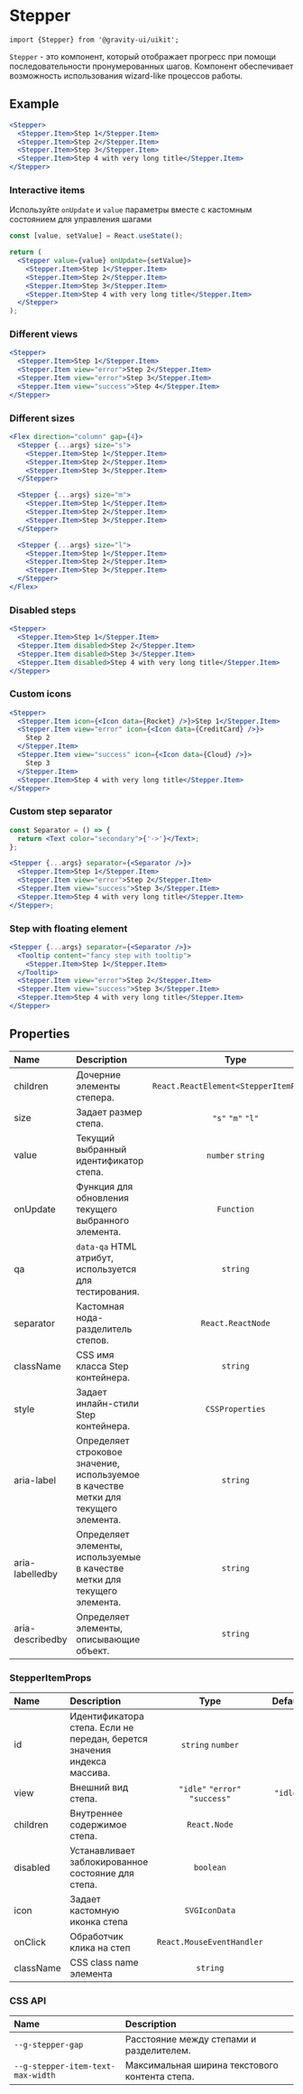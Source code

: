 <!--GITHUB_BLOCK-->

# Stepper

<!--/GITHUB_BLOCK-->

```tsx
import {Stepper} from '@gravity-ui/uikit';
```

`Stepper` - это компонент, который отображает прогресс при помощи последовательности пронумерованных шагов. Компонент обеспечивает возможность использования wizard-like процессов работы.

## Example

<!--LANDING_BLOCK

<ExampleBlock
    code={`
<Stepper>
  <Stepper.Item>Step 1</Stepper.Item>
  <Stepper.Item>Step 2</Stepper.Item>
  <Stepper.Item>Step 3</Stepper.Item>
  <Stepper.Item>Step 4 with very long title</Stepper.Item>
</Stepper>
`}
>
    <UIKit.Stepper>
        <UIKit.Stepper.Item>Step 1</UIKit.Stepper.Item>
        <UIKit.Stepper.Item>Step 2</UIKit.Stepper.Item>
        <UIKit.Stepper.Item>Step 3</UIKit.Stepper.Item>
        <UIKit.Stepper.Item>Step 4 with very long title</UIKit.Stepper.Item>
    </UIKit.Stepper>
</ExampleBlock>

LANDING_BLOCK-->

<!--GITHUB_BLOCK-->

```jsx
<Stepper>
  <Stepper.Item>Step 1</Stepper.Item>
  <Stepper.Item>Step 2</Stepper.Item>
  <Stepper.Item>Step 3</Stepper.Item>
  <Stepper.Item>Step 4 with very long title</Stepper.Item>
</Stepper>
```

<!-- Storybook example -->

<StepperDefault />

<!--/GITHUB_BLOCK-->

### Interactive items

Используйте `onUpdate` и `value` параметры вместе с кастомным состоянием для управления шагами

<!--LANDING_BLOCK

<ExampleBlock
    code={`
  <Stepper value={0} onUpdate={(id) => alert(id)}>
    <Stepper.Item>Step 1</Stepper.Item>
    <Stepper.Item>Step 2</Stepper.Item>
    <Stepper.Item>Step 3</Stepper.Item>
    <Stepper.Item>Step 4 with very long title</Stepper.Item>
  </Stepper>
`}
>
    <UIKit.Stepper value={0} onUpdate={(id) => alert(id)}>
        <UIKit.Stepper.Item>Step 1</UIKit.Stepper.Item>
        <UIKit.Stepper.Item>Step 2</UIKit.Stepper.Item>
        <UIKit.Stepper.Item>Step 3</UIKit.Stepper.Item>
        <UIKit.Stepper.Item>Step 4 with very long title</UIKit.Stepper.Item>
    </UIKit.Stepper>
</ExampleBlock>

LANDING_BLOCK-->

<!--GITHUB_BLOCK-->

```jsx
const [value, setValue] = React.useState();

return (
  <Stepper value={value} onUpdate={setValue}>
    <Stepper.Item>Step 1</Stepper.Item>
    <Stepper.Item>Step 2</Stepper.Item>
    <Stepper.Item>Step 3</Stepper.Item>
    <Stepper.Item>Step 4 with very long title</Stepper.Item>
  </Stepper>
);
```

<!-- Storybook example -->

<StepperInteractiveShowcase />

<!--/GITHUB_BLOCK-->

### Different views

<!--LANDING_BLOCK

<ExampleBlock
    code={`
<Stepper>
  <Stepper.Item>Step 1</Stepper.Item>
  <Stepper.Item view="error">Step 2</Stepper.Item>
  <Stepper.Item view="error">Step 3</Stepper.Item>
  <Stepper.Item view="success">Step 4</Stepper.Item>
</Stepper>
`}
>
    <UIKit.Stepper>
        <UIKit.Stepper.Item>Step 1</UIKit.Stepper.Item>
        <UIKit.Stepper.Item view="error">Step 2</UIKit.Stepper.Item>
        <UIKit.Stepper.Item view="error">Step 3</UIKit.Stepper.Item>
        <UIKit.Stepper.Item view="success">Step 4 with very long title</UIKit.Stepper.Item>
    </UIKit.Stepper>
</ExampleBlock>

LANDING_BLOCK-->

<!--GITHUB_BLOCK-->

```jsx
<Stepper>
  <Stepper.Item>Step 1</Stepper.Item>
  <Stepper.Item view="error">Step 2</Stepper.Item>
  <Stepper.Item view="error">Step 3</Stepper.Item>
  <Stepper.Item view="success">Step 4</Stepper.Item>
</Stepper>
```

<!-- Storybook example -->

<StepperView/>

<!--/GITHUB_BLOCK-->

### Different sizes

<!--LANDING_BLOCK

<ExampleBlock
    code={`
<Stepper size="l">
  <Stepper.Item>Step 1</Stepper.Item>
  <Stepper.Item>Step 2</Stepper.Item>
  <Stepper.Item>Step 3</Stepper.Item>
  <Stepper.Item>Step 4</Stepper.Item>
</Stepper>
`}
>
    <UIKit.Stepper size="l">
        <UIKit.Stepper.Item>Step 1</UIKit.Stepper.Item>
        <UIKit.Stepper.Item>Step 2</UIKit.Stepper.Item>
        <UIKit.Stepper.Item>Step 3</UIKit.Stepper.Item>
        <UIKit.Stepper.Item>Step 4 with very long title</UIKit.Stepper.Item>
    </UIKit.Stepper>
</ExampleBlock>

LANDING_BLOCK-->

<!--GITHUB_BLOCK-->

```jsx
<Flex direction="column" gap={4}>
  <Stepper {...args} size="s">
    <Stepper.Item>Step 1</Stepper.Item>
    <Stepper.Item>Step 2</Stepper.Item>
    <Stepper.Item>Step 3</Stepper.Item>
  </Stepper>

  <Stepper {...args} size="m">
    <Stepper.Item>Step 1</Stepper.Item>
    <Stepper.Item>Step 2</Stepper.Item>
    <Stepper.Item>Step 3</Stepper.Item>
  </Stepper>

  <Stepper {...args} size="l">
    <Stepper.Item>Step 1</Stepper.Item>
    <Stepper.Item>Step 2</Stepper.Item>
    <Stepper.Item>Step 3</Stepper.Item>
  </Stepper>
</Flex>
```

<!-- Storybook example -->

<StepperSize/>

<!--/GITHUB_BLOCK-->

### Disabled steps

<!--LANDING_BLOCK

<ExampleBlock
    code={`
<Stepper>
  <Stepper.Item>Step 1</Stepper.Item>
  <Stepper.Item disabled>Step 2</Stepper.Item>
  <Stepper.Item disabled>Step 3</Stepper.Item>
  <Stepper.Item disabled>Step 4 with very long title</Stepper.Item>
</Stepper>
`}
>
    <UIKit.Stepper>
        <UIKit.Stepper.Item>Step 1</UIKit.Stepper.Item>
        <UIKit.Stepper.Item disabled>Step 2</UIKit.Stepper.Item>
        <UIKit.Stepper.Item disabled>Step 3</UIKit.Stepper.Item>
        <UIKit.Stepper.Item disabled>Step 4 with very long title</UIKit.Stepper.Item>
    </UIKit.Stepper>
</ExampleBlock>

LANDING_BLOCK-->

<!--GITHUB_BLOCK-->

```jsx
<Stepper>
  <Stepper.Item>Step 1</Stepper.Item>
  <Stepper.Item disabled>Step 2</Stepper.Item>
  <Stepper.Item disabled>Step 3</Stepper.Item>
  <Stepper.Item disabled>Step 4 with very long title</Stepper.Item>
</Stepper>
```

<!-- Storybook example -->

<StepperDisabled/>

<!--/GITHUB_BLOCK-->

### Custom icons

<!--LANDING_BLOCK

<ExampleBlock
    code={`
<Stepper>
  <Stepper.Item icon={<Icon data={Gear} />}>Step 1</Stepper.Item>
  <Stepper.Item icon={<Icon data={Rocket} />}>Step 2</Stepper.Item>
  <Stepper.Item icon={<Icon data={Cloud} />}>Step 3</Stepper.Item>
  <Stepper.Item icon={<Icon data={Hammer} />}>Step 4 with very long title</Stepper.Item>
</Stepper>
`}
>
    <UIKitExamples.StepperCustomIconExample />
</ExampleBlock>

LANDING_BLOCK-->

<!--GITHUB_BLOCK-->

```jsx
<Stepper>
  <Stepper.Item icon={<Icon data={Rocket} />}>Step 1</Stepper.Item>
  <Stepper.Item view="error" icon={<Icon data={CreditCard} />}>
    Step 2
  </Stepper.Item>
  <Stepper.Item view="success" icon={<Icon data={Cloud} />}>
    Step 3
  </Stepper.Item>
  <Stepper.Item>Step 4 with very long title</Stepper.Item>
</Stepper>
```

<!-- Storybook example -->

<StepperCustomIcons/>

<!--/GITHUB_BLOCK-->

### Custom step separator

<!--LANDING_BLOCK

<ExampleBlock
    code={`
<Stepper separator=">">
  <Stepper.Item>Step 1</Stepper.Item>
  <Stepper.Item view="error">Step 2</Stepper.Item>
  <Stepper.Item view="success">Step 3</Stepper.Item>
  <Stepper.Item>Step 4 with very long title</Stepper.Item>
</Stepper>
`}
>
    <UIKit.Stepper separator=">">
        <UIKit.Stepper.Item>Step 1</UIKit.Stepper.Item>
        <UIKit.Stepper.Item view="error">Step 2</UIKit.Stepper.Item>
        <UIKit.Stepper.Item view="success">Step 3</UIKit.Stepper.Item>
        <UIKit.Stepper.Item>Step 4 with very long title</UIKit.Stepper.Item>
    </UIKit.Stepper>
</ExampleBlock>

LANDING_BLOCK-->

<!--GITHUB_BLOCK-->

```jsx
const Separator = () => {
  return <Text color="secondary">{'->'}</Text>;
};

<Stepper {...args} separator={<Separator />}>
  <Stepper.Item>Step 1</Stepper.Item>
  <Stepper.Item view="error">Step 2</Stepper.Item>
  <Stepper.Item view="success">Step 3</Stepper.Item>
  <Stepper.Item>Step 4 with very long title</Stepper.Item>
</Stepper>;
```

<!-- Storybook example -->

<StepperCustomSeparator/>

<!--/GITHUB_BLOCK-->

### Step with floating element

<!--LANDING_BLOCK

<ExampleBlock
    code={`
<Stepper>
  <Tooltip content="fancy step with tooltip">
    <Stepper.Item>Step 1</Stepper.Item>
  </Tooltip>
  <Stepper.Item view="error">Step 2</Stepper.Item>
  <Stepper.Item view="success">Step 3</Stepper.Item>
  <Stepper.Item>Step 4 with very long title</Stepper.Item>
</Stepper>
`}
>
    <UIKit.Stepper>
        <UIKit.Tooltip content="fancy step with tooltip">
          <UIKit.Stepper.Item>Step 1</UIKit.Stepper.Item>
        </UIKit.Tooltip>
        <UIKit.Stepper.Item view="error">Step 2</UIKit.Stepper.Item>
        <UIKit.Stepper.Item view="success">Step 3</UIKit.Stepper.Item>
        <UIKit.Stepper.Item>Step 4 with very long title</UIKit.Stepper.Item>
    </UIKit.Stepper>
</ExampleBlock>

LANDING_BLOCK-->

<!--GITHUB_BLOCK-->

```jsx
<Stepper {...args} separator={<Separator />}>
  <Tooltip content="fancy step with tooltip">
    <Stepper.Item>Step 1</Stepper.Item>
  </Tooltip>
  <Stepper.Item view="error">Step 2</Stepper.Item>
  <Stepper.Item view="success">Step 3</Stepper.Item>
  <Stepper.Item>Step 4 with very long title</Stepper.Item>
</Stepper>
```

<!-- Storybook example -->

<StepperWithFloatingElements/>

<!--/GITHUB_BLOCK-->

## Properties

| Name             | Description                                                                         |                  Type                  | Default |
| :--------------- | :---------------------------------------------------------------------------------- | :------------------------------------: | :-----: |
| children         | Дочерние элементы степера.                                                          | `React.ReactElement<StepperItemProps>` |         |
| size             | Задает размер степа.                                                                |           `"s"` `"m"` `"l"`            |  `"s"`  |
| value            | Текущий выбранный идентификатор степа.                                              |           `number` `string`            |         |
| onUpdate         | Функция для обновления текущего выбранного элемента.                                |               `Function`               |         |
| qa               | `data-qa` HTML атрибут, используется для тестирования.                              |                `string`                |         |
| separator        | Кастомная нода-разделитель степов.                                                  |           `React.ReactNode`            |         |
| className        | CSS имя класса Step контейнера.                                                     |                `string`                |         |
| style            | Задает инлайн-стили Step контейнера.                                                |            `CSSProperties`             |         |
| aria-label       | Определяет строковое значение, используемое в качестве метки для текущего элемента. |                `string`                |         |
| aria-labelledby  | Определяет элементы, используемые в качестве метки для текущего элемента.           |                `string`                |         |
| aria-describedby | Определяет элементы, описывающие объект.                                            |                `string`                |         |

### StepperItemProps

| Name      | Description                                                              |              Type              | Default  |
| :-------- | :----------------------------------------------------------------------- | :----------------------------: | :------: |
| id        | Идентификатора степа. Если не передан, берется значения индекса массива. |       `string` `number`        |          |
| view      | Внешний вид степа.                                                       | `"idle"` `"error"` `"success"` | `"idle"` |
| children  | Внутреннее содержимое степа.                                             |          `React.Node`          |          |
| disabled  | Устанавливает заблокированное состояние для степа.                       |           `boolean`            |          |
| icon      | Задает кастомную иконка степа                                            |         `SVGIconData`          |          |
| onClick   | Обработчик клика на степ                                                 |   `React.MouseEventHandler`    |          |
| className | CSS class name элемента                                                  |            `string`            |          |

### CSS API

| Name                              | Description                                    |
| :-------------------------------- | :--------------------------------------------- |
| `--g-stepper-gap`                 | Расстояние между степами и разделителем.       |
| `--g-stepper-item-text-max-width` | Максимальная ширина текстового контента степа. |
